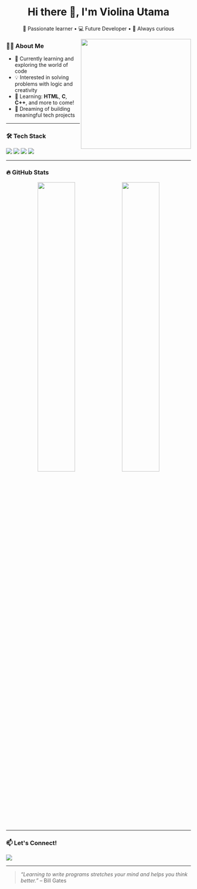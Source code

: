 
<h1 align="center">Hi there 👋, I'm Violina Utama</h1>
<p align="center">🌸 Passionate learner • 💻 Future Developer • 🎯 Always curious</p>

<img src="https://media.giphy.com/media/qgQUggAC3Pfv687qPC/giphy.gif" width="300" align="right" />

### 👩‍💻 About Me
- 🔭 Currently learning and exploring the world of code  
- 💡 Interested in solving problems with logic and creativity  
- 🌱 Learning: **HTML**, **C**, **C++**, and more to come!  
- 🚀 Dreaming of building meaningful tech projects  

---

### 🛠️ Tech Stack
<p>
  <img src="https://img.shields.io/badge/HTML5-e34c26?style=for-the-badge&logo=html5&logoColor=white" />
  <img src="https://img.shields.io/badge/C-00599C?style=for-the-badge&logo=c&logoColor=white" />
  <img src="https://img.shields.io/badge/C++-004482?style=for-the-badge&logo=cplusplus&logoColor=white" />
  <img src="https://img.shields.io/badge/Learning%20More-FFA500?style=for-the-badge" />
</p>

---

### 🔥 GitHub Stats
<p align="center">
  <img src="https://github-readme-stats.vercel.app/api?username=violinautama&show_icons=true&theme=tokyonight" width="45%" />
  <img src="https://github-readme-stats.vercel.app/api/top-langs/?username=violinautama&layout=compact&theme=tokyonight" width="45%" />
</p>

---

### 📫 Let's Connect!
<p>
  <a href="https://www.linkedin.com/in/violinautama" target="_blank">
    <img src="https://img.shields.io/badge/LinkedIn-ViolinaUtama-blue?style=for-the-badge&logo=linkedin" />
  </a>
</p>

---

> *“Learning to write programs stretches your mind and helps you think better.”* – Bill Gates  
